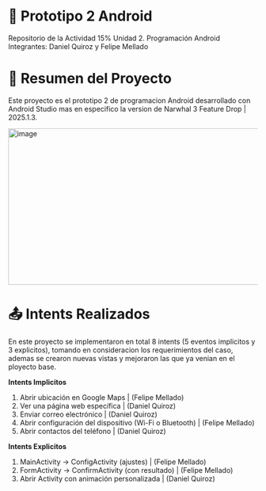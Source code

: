# 📱 Prototipo 2 Android

Repositorio de la Actividad 15% Unidad 2. Programación Android
Integrantes: Daniel Quiroz y Felipe Mellado

# 🚀 Resumen del Proyecto
Este proyecto es el prototipo 2 de programacion Android desarrollado con Android Studio mas en especifico la version de Narwhal 3 Feature Drop | 2025.1.3.

<img width="563" height="316" alt="image" src="https://github.com/user-attachments/assets/3d37832c-3b07-4afe-8aac-26c893b4a380" />

# 📤 Intents Realizados
En este proyecto se implementaron en total 8 intents (5 eventos implicitos y 3 explicitos), tomando en consideracion los requerimientos del caso, ademas se crearon nuevas vistas y mejoraron las que ya venian en el ployecto base.

**Intents Implicitos**
1. Abrir ubicación en Google Maps | (Felipe Mellado)
2. Ver una página web específica | (Daniel Quiroz)
3. Enviar correo electrónico | (Daniel Quiroz)
4. Abrir configuración del dispositivo (Wi-Fi o Bluetooth) | (Felipe Mellado)
5. Abrir contactos del teléfono | (Daniel Quiroz)

**Intents Explicitos**
1. MainActivity → ConfigActivity (ajustes) | (Felipe Mellado)
2. FormActivity → ConfirmActivity (con resultado) | (Felipe Mellado)
3. Abrir Activity con animación personalizada | (Daniel Quiroz)
